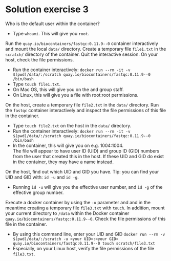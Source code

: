 # Solution exercise 3


Who is the default user within the container?  
 - Type `whoami`. This will give you `root`. 

Run the `quay.io/biocontainers/fastqc:0.11.9--0` container interactively and mount the local `data/` directory. Create a temporary file `file1.txt` in the `scratch/` directory of the container. Quit the interactive session. On your host, check the file permissions.
 - Run the container interactively: `docker run --rm -it -v $(pwd)/data/:/scratch quay.io/biocontainers/fastqc:0.11.9--0 /bin/bash`
 - Type `touch file1.txt`.   
 - On Mac OS, this will give you on the <your user name> and group staff.   
 - On Linux, this will give you a file with root:root permissions.


On the host, create a temporary file `file2.txt` in the `data/` directory. Run the `fastqc` container interactively and inspect the file permissions of this file in the container.  
 - Type `touch file2.txt` on the host in the `data/` directory.   
 - Run the container interactively: `docker run --rm -it -v $(pwd)/data/:/scratch quay.io/biocontainers/fastqc:0.11.9--0 /bin/bash`
 - In the container, this will give you on e.g. 1004:1004.  
The file will appear to have user ID (UID) and group ID (GID) numbers from the user that created this in the host. If these UID and GID do exist in the container, they may have a name instead.


On the host, find out which UID and GID you have. Tip: you can find your UID and GID with: `id -u` and `id -g`. 
 - Running `id -u` will give you the effective user number, and `id -g` of the effective group number. 

Execute a docker container by using the `-u` parameter and and in the meantime creating a temporary file `file3.txt` with `touch`. In addition, mount your current directory to `/data` within the Docker container `quay.io/biocontainers/fastqc:0.11.9--0`. Check the file permissions of this file in the container.   
 - By using this command line, enter your UID and GID 
`docker run --rm -v $(pwd)/data/:/scratch -u <your UID>:<your GID> quay.io/biocontainers/fastqc:0.11.9--0 touch scratch/file3.txt`
 - Especially, on your Linux host, verify the file permissions of the file `file3.txt`.